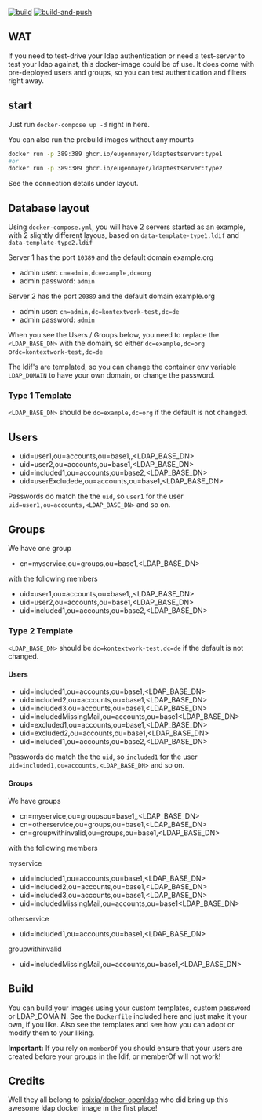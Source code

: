 [![build](https://github.com/EugenMayer/docker-image-ldapexample/actions/workflows/build.yml/badge.svg)](https://github.com/EugenMayer/docker-image-ldapexample/actions/workflows/build.yml) 
[![build-and-push](https://github.com/EugenMayer/docker-image-ldapexample/actions/workflows/publish.yml/badge.svg)](https://github.com/EugenMayer/docker-image-ldapexample/actions/workflows/publish.yml)

## WAT

If you need to test-drive your ldap authentication or need a test-server to test your ldap against, this docker-image could be of use. It does come with pre-deployed users and groups, so you can test authentication and filters right away.

## start

Just run `docker-compose up -d` right in here.

You can also run the prebuild images without any mounts

```bash
docker run -p 389:389 ghcr.io/eugenmayer/ldaptestserver:type1
#or 
docker run -p 389:389 ghcr.io/eugenmayer/ldaptestserver:type2
```

See the connection details under layout.

## Database layout

Using `docker-compose.yml`, you will have 2 servers started as an example, with 2 slightly different layous, based on `data-template-type1.ldif` and `data-template-type2.ldif`

Server 1 has the port `10389` and the default domain example.org
- admin user: `cn=admin,dc=example,dc=org`
- admin password: `admin`

Server 2 has the port `20389` and the default domain example.org
- admin user: `cn=admin,dc=kontextwork-test,dc=de`
- admin password: `admin`

When you see the Users / Groups below, you need to replace the `<LDAP_BASE_DN>` with the domain, so either `dc=example,dc=org` or`dc=kontextwork-test,dc=de`

The ldif's are templated, so you can change the container env variable `LDAP_DOMAIN` to have your own domain, or change the password.

### Type 1 Template

`<LDAP_BASE_DN>` should be `dc=example,dc=org` if the default is not changed.

## Users
- uid=user1,ou=accounts,ou=base1,,<LDAP_BASE_DN>
- uid=user2,ou=accounts,ou=base1,<LDAP_BASE_DN>
- uid=included1,ou=accounts,ou=base2,<LDAP_BASE_DN>
- uid=userExcludede,ou=accounts,ou=base1,<LDAP_BASE_DN>

Passwords do match the the `uid`, so `user1` for the user `uid=user1,ou=accounts,<LDAP_BASE_DN>` and so on.

## Groups

We have one group

- cn=myservice,ou=groups,ou=base1,<LDAP_BASE_DN>

with the following members

- uid=user1,ou=accounts,ou=base1,,<LDAP_BASE_DN>
- uid=user2,ou=accounts,ou=base1,<LDAP_BASE_DN>
- uid=included1,ou=accounts,ou=base2,<LDAP_BASE_DN>

### Type 2 Template

`<LDAP_BASE_DN>` should be `dc=kontextwork-test,dc=de` if the default is not changed.

#### Users

- uid=included1,ou=accounts,ou=base1,<LDAP_BASE_DN>
- uid=included2,ou=accounts,ou=base1,<LDAP_BASE_DN>
- uid=included3,ou=accounts,ou=base1,<LDAP_BASE_DN>
- uid=includedMissingMail,ou=accounts,ou=base1<LDAP_BASE_DN>
- uid=excluded1,ou=accounts,ou=base1,<LDAP_BASE_DN>
- uid=excluded2,ou=accounts,ou=base1,<LDAP_BASE_DN>
- uid=included1,ou=accounts,ou=base2,<LDAP_BASE_DN>

Passwords do match the the `uid`, so `included1` for the user `uid=included1,ou=accounts,<LDAP_BASE_DN>` and so on.

#### Groups

We have groups

- cn=myservice,ou=groupsou=base1,,<LDAP_BASE_DN>
- cn=otherservice,ou=groups,ou=base1,<LDAP_BASE_DN>
- cn=groupwithinvalid,ou=groups,ou=base1,<LDAP_BASE_DN>

with the following members

myservice
- uid=included1,ou=accounts,ou=base1,<LDAP_BASE_DN>
- uid=included2,ou=accounts,ou=base1,<LDAP_BASE_DN>
- uid=included3,ou=accounts,ou=base1,<LDAP_BASE_DN>
- uid=includedMissingMail,ou=accounts,ou=base1<LDAP_BASE_DN>

otherservice
- uid=included1,ou=accounts,ou=base1,<LDAP_BASE_DN>

groupwithinvalid
- uid=includedMissingMail,ou=accounts,ou=base1,<LDAP_BASE_DN>

## Build

You can build your images using your custom templates, custom password or LDAP_DOMAIN. See the `Dockerfile` included here
and just make it your own, if you like. Also see the templates and see how you can adopt or modify them to your liking.

**Important:** If you rely on `memberOf` you should ensure that your users are created before your groups in the ldif,
or memberOf will not work!

## Credits

Well they all belong to [osixia/docker-openldap](https://github.com/osixia/docker-openldap) who did bring up this awesome
ldap docker image in the first place!
